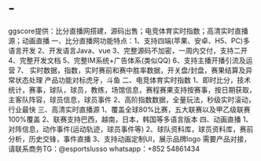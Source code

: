 # -
ggscore提供：比分直播网搭建，源码出售；电竞体育实时指数；高清实时直播源；动画直播
一、比分直播网功能特点：1、支持四端(苹果、安卓、H5、PC)多语言开发
2、开发语言Java、vue
3、完整源码不加密，一周内交付，支持二开
4、完整开发文档
5、完整IM系统+广告体系(类似QQ)
6、支持主播开播引流及运营
7、 实时数据，指数，实时赛前和赛中胜率数据，开关盘/封盘，赛果结算及异常状态处理
产品功能对标虎牙，斗鱼
二、电竞体育实时指数
1、即时比分，技术统计，赛事，球队，球员，教练，场馆信息，赛程赛果支持按赛事，按日期获取，主客队阵容，球员信息，球员事件
2、高阶指数数据，全量玩法，秒级实时滚动，行业最快
三、高清实时直播源
1、覆盖全球80%比赛，五大联赛以及甲乙级联赛100%覆盖
2、联赛支持巴西，越南，日本，韩国等多语言版本
四、动画直播
1、对阵信息，动作事件(运动轨迹，球员事件等)
2、球队资料库，球员资料库，赛前分析，历史交锋，事件直播
3、支持动画定制UI，展示品牌logo
需要产品对接，请联系商务TG：@esportslusso  whatsapp：+852 54861434
